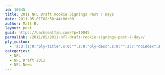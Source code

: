 ```yaml
---
id: 10045
title: 2011 NFL Draft Rookie Signings Past 7 Days
date: 2011-05-01T08:50:44+00:00
author: Matt B.
layout: post
guid: https://backseatfan.com/?p=10045
permalink: /2011/05/2011-nfl-draft-rookie-signings-past-7-days/
ply_custom:
  - 'a:3:{s:9:"ply-title";s:0:"";s:8:"ply-desc";s:0:"";s:7:"noindex";s:0:"";}'
categories:
  - NFL
  - NFL Draft 2011
  - NFL News
---
```


<div class="entry">
</div>
